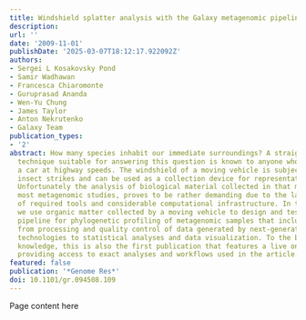 ```yaml
---
title: Windshield splatter analysis with the Galaxy metagenomic pipeline
description:
url: ''
date: '2009-11-01'
publishDate: '2025-03-07T18:12:17.922092Z'
authors:
- Sergei L Kosakovsky Pond
- Samir Wadhawan
- Francesca Chiaromonte
- Guruprasad Ananda
- Wen-Yu Chung
- James Taylor
- Anton Nekrutenko
- Galaxy Team
publication_types:
- '2'
abstract: How many species inhabit our immediate surroundings? A straightforward collection
  technique suitable for answering this question is known to anyone who has ever driven
  a car at highway speeds. The windshield of a moving vehicle is subjected to numerous
  insect strikes and can be used as a collection device for representative sampling.
  Unfortunately the analysis of biological material collected in that manner, as with
  most metagenomic studies, proves to be rather demanding due to the large number
  of required tools and considerable computational infrastructure. In this study,
  we use organic matter collected by a moving vehicle to design and test a comprehensive
  pipeline for phylogenetic profiling of metagenomic samples that includes all steps
  from processing and quality control of data generated by next-generation sequencing
  technologies to statistical analyses and data visualization. To the best of our
  knowledge, this is also the first publication that features a live online supplement
  providing access to exact analyses and workflows used in the article.
featured: false
publication: '*Genome Res*'
doi: 10.1101/gr.094508.109
---
```


Page content here